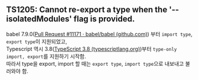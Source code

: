 ## TS1205: Cannot re-export a type when the '--isolatedModules' flag is provided.
babel 7.9.0([Pull Request #11171 · babel/babel (github.com)](https://github.com/babel/babel/pull/11171)) 부터 `import type`, `export type`이 지원되었고,  
Typescript 역시 3.8([TypeScript 3.8 (typescriptlang.org)](https://www.typescriptlang.org/docs/handbook/release-notes/typescript-3-8.html#type-only-imports-and-export))부터 `type-only import, export`를 지원하기 시작함.  
따라서 type을 export, import 할 때는 `export type`, `import type`으로 내보내고 불러와야 함.